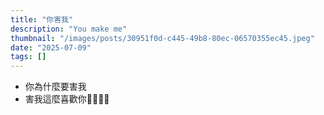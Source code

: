 ```yaml
---
title: "你害我"
description: "You make me"
thumbnail: "/images/posts/30951f0d-c445-49b8-80ec-06570355ec45.jpeg"
date: "2025-07-09"
tags: []
---
```

- 你為什麼要害我
- 害我這麼喜歡你🤬🤬😭😭
